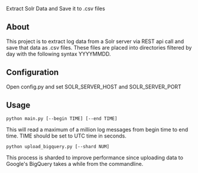 Extract Solr Data and Save it to .csv files

About
-------
This project is to extract log data from a Solr server via REST api call and save that data 
as .csv files.  These files are placed into directories filtered by day with the following syntax
YYYYMMDD.  

Configuration
--------
Open config.py and set SOLR_SERVER_HOST and SOLR_SERVER_PORT

Usage
---------
    python main.py [--begin TIME] [--end TIME]

This will read a maximum of a million log messages from begin time to end time.  TIME should be set
to UTC time in seconds.  

    python upload_bigquery.py [--shard NUM]

This process is sharded to improve performance since uploading data to Google's BigQuery takes a while from
the commandline.  
